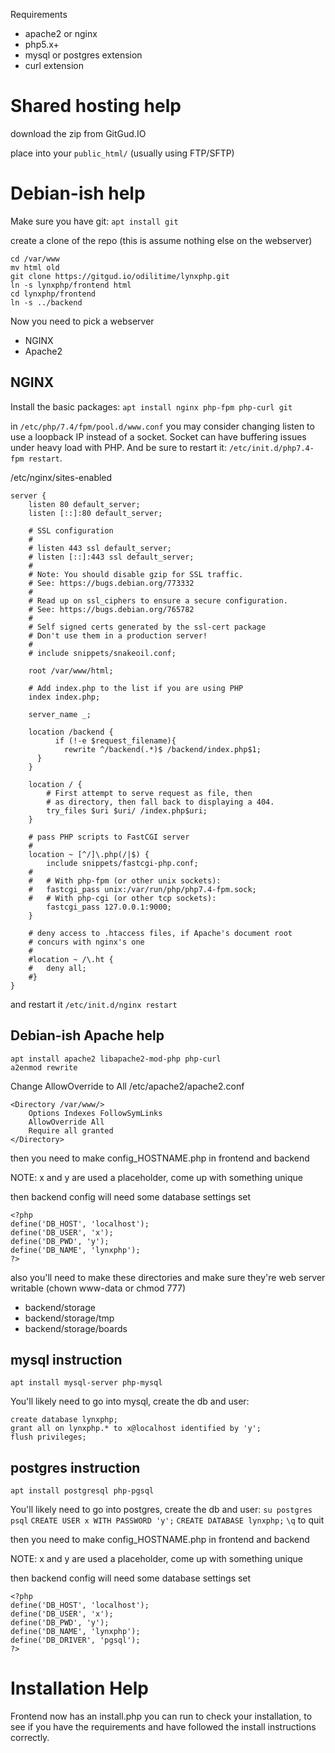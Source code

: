 Requirements
- apache2 or nginx
- php5.x+
- mysql or postgres extension
- curl extension

# Shared hosting help
download the zip from GitGud.IO

place into your `public_html/` (usually using FTP/SFTP)


# Debian-ish help
Make sure you have git:
`apt install git`

create a clone of the repo (this is assume nothing else on the webserver)
```
cd /var/www
mv html old
git clone https://gitgud.io/odilitime/lynxphp.git
ln -s lynxphp/frontend html
cd lynxphp/frontend
ln -s ../backend
```


Now you need to pick a webserver

- NGINX
- Apache2

## NGINX

Install the basic packages:
`apt install nginx php-fpm php-curl git`

in `/etc/php/7.4/fpm/pool.d/www.conf` you may consider changing listen to use a loopback IP instead of a socket.
Socket can have buffering issues under heavy load with PHP. And be sure to restart it: `/etc/init.d/php7.4-fpm restart`.

/etc/nginx/sites-enabled
```
server {
	listen 80 default_server;
	listen [::]:80 default_server;

	# SSL configuration
	#
	# listen 443 ssl default_server;
	# listen [::]:443 ssl default_server;
	#
	# Note: You should disable gzip for SSL traffic.
	# See: https://bugs.debian.org/773332
	#
	# Read up on ssl_ciphers to ensure a secure configuration.
	# See: https://bugs.debian.org/765782
	#
	# Self signed certs generated by the ssl-cert package
	# Don't use them in a production server!
	#
	# include snippets/snakeoil.conf;

	root /var/www/html;

	# Add index.php to the list if you are using PHP
	index index.php;

	server_name _;

	location /backend {
          if (!-e $request_filename){
            rewrite ^/backend(.*)$ /backend/index.php$1;
	  }
	}

	location / {
		# First attempt to serve request as file, then
		# as directory, then fall back to displaying a 404.
		try_files $uri $uri/ /index.php$uri;
	}

	# pass PHP scripts to FastCGI server
	#
	location ~ [^/]\.php(/|$) {
		include snippets/fastcgi-php.conf;
	#
	#	# With php-fpm (or other unix sockets):
	#	fastcgi_pass unix:/var/run/php/php7.4-fpm.sock;
	#	# With php-cgi (or other tcp sockets):
		fastcgi_pass 127.0.0.1:9000;
	}

	# deny access to .htaccess files, if Apache's document root
	# concurs with nginx's one
	#
	#location ~ /\.ht {
	#	deny all;
	#}
}

```
and restart it `/etc/init.d/nginx restart`

## Debian-ish Apache help

```
apt install apache2 libapache2-mod-php php-curl
a2enmod rewrite
```

Change AllowOverride to All
/etc/apache2/apache2.conf
```
<Directory /var/www/>
	Options Indexes FollowSymLinks
	AllowOverride All
	Require all granted
</Directory>
```

then you need to make config_HOSTNAME.php in frontend and backend

NOTE: x and y are used a placeholder, come up with something unique

then backend config will need some database settings set
```
<?php
define('DB_HOST', 'localhost');
define('DB_USER', 'x');
define('DB_PWD', 'y');
define('DB_NAME', 'lynxphp');
?>
```

also you'll need to make these directories and make sure they're web server writable (chown www-data or chmod 777)
- backend/storage
- backend/storage/tmp
- backend/storage/boards

## mysql instruction
`apt install mysql-server php-mysql`


You'll likely need to go into mysql, create the db and user:
```
create database lynxphp;
grant all on lynxphp.* to x@localhost identified by 'y';
flush privileges;
```

## postgres instruction
`apt install postgresql php-pgsql`

You'll likely need to go into postgres, create the db and user:
`su postgres`
`psql`
`CREATE USER x WITH PASSWORD 'y';`
`CREATE DATABASE lynxphp;`
`\q` to quit

then you need to make config_HOSTNAME.php in frontend and backend

NOTE: x and y are used a placeholder, come up with something unique

then backend config will need some database settings set
```
<?php
define('DB_HOST', 'localhost');
define('DB_USER', 'x');
define('DB_PWD', 'y');
define('DB_NAME', 'lynxphp');
define('DB_DRIVER', 'pgsql');
?>
```


# Installation Help

Frontend now has an install.php you can run to check your installation, to see if you have the requirements and have followed the install instructions correctly.
